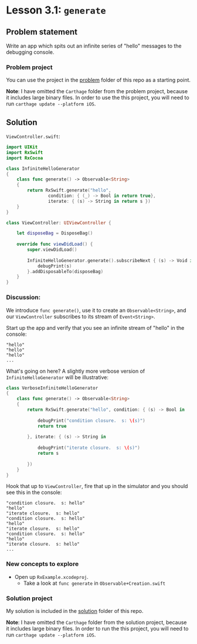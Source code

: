 # Lesson 3.1: `generate`

## Problem statement

Write an app which spits out an infinite series of "hello" messages to the debugging console.

### Problem project

You can use the project in the [problem](problem) folder of this repo as a starting point.

**Note**: I have omitted the `Carthage` folder from the problem project, because it includes large binary files.  In order to use the this project, you will need to run `carthage update --platform iOS`.

## Solution

`ViewController.swift`:

```swift
import UIKit
import RxSwift
import RxCocoa

class InfiniteHelloGenerator
{
    class func generate() -> Observable<String>
    {
        return RxSwift.generate("hello",
                condition: { (_) -> Bool in return true},
                iterate: { (s) -> String in return s })
    }
}

class ViewController: UIViewController {

    let disposeBag = DisposeBag()
    
    override func viewDidLoad() {
        super.viewDidLoad()
        
        InfiniteHelloGenerator.generate().subscribeNext { (s) -> Void in
            debugPrint(s)
        }.addDisposableTo(disposeBag)
    }
}
```

### Discussion:

We introduce `func generate()`, use it to create an `Observable<String>`, and our `ViewController` subscribes to its stream of `Event<String>`.

Start up the app and verify that you see an infinite stream of "hello" in the console:

```
"hello"
"hello"
"hello"
...
```

What's going on here?  A slightly more verbose version of `InfiniteHelloGenerator` will be illustrative:

```swift
class VerboseInfiniteHelloGenerator
{
    class func generate() -> Observable<String>
    {
        return RxSwift.generate("hello", condition: { (s) -> Bool in
            
            debugPrint("condition closure.  s: \(s)")
            return true
            
        }, iterate: { (s) -> String in
            
            debugPrint("iterate closure.  s: \(s)")
            return s
            
        })
    }
}
```

Hook that up to `ViewController`, fire that up in the simulator and you should see this in the console:

```
"condition closure.  s: hello"
"hello"
"iterate closure.  s: hello"
"condition closure.  s: hello"
"hello"
"iterate closure.  s: hello"
"condition closure.  s: hello"
"hello"
"iterate closure.  s: hello"
...
```

### New concepts to explore

* Open up `RxExample.xcodeproj`.
  * Take a look at `func generate` in `Observable+Creation.swift`

### Solution project

My solution is included in the [solution](solution) folder of this repo.

**Note**: I have omitted the `Carthage` folder from the solution project, because it includes large binary files.  In order to run the this project, you will need to run `carthage update --platform iOS`.

